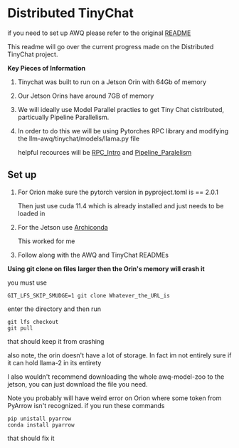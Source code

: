 # Distributed TinyChat

if you need to set up AWQ please refer to the original [README](https://github.com/HPCSGOlab/llm-awq/blob/Abrozows_Spring_2024/AWQ_README.md)

This readme will go over the current progress made on the Distributed TinyChat project. 

**Key Pieces of Information** 

1. Tinychat was built to run on a Jetson Orin with 64Gb of memory

2. Our Jetson Orins have around 7GB of memory

3. We will ideally use Model Parallel practies to get Tiny Chat cistributed, particually Pipeline Parallelism.  

4. In order to do this we will be using Pytorches RPC library and modifying the llm-awq/tinychat/models/llama.py file

    helpful recources will be [RPC_Intro](https://pytorch.org/tutorials/intermediate/rpc_tutorial.html) and [Pipeline_Paralelism](https://pytorch.org/tutorials/intermediate/dist_pipeline_parallel_tutorial.html)

## Set up

1. For Orion make sure the pytorch version in pyproject.toml is == 2.0.1

    Then just use cuda 11.4 which is already installed and just needs to be loaded in
2. For the Jetson use [Archiconda](https://github.com/Archiconda/build-tools/releases)

    This worked for me
3. Follow along with the AWQ and TinyChat READMEs 

**Using git clone on files larger then the Orin's memory will crash it**

you must use 
```
GIT_LFS_SKIP_SMUDGE=1 git clone Whatever_the_URL_is
```
enter the directory and then run
```
git lfs checkout
git pull
```
that should keep it from crashing

also note, the orin doesn't have a lot of storage. In fact im not entirely sure if it can hold llama-2 in its entirety

I also wouldn't recommend downloading the whole awq-model-zoo to the jetson, you can just download the file you need.

Note you probably will have weird error on Orion where some token from PyArrow isn't recognized.
if you run these commands
```
pip unistall pyarrow
conda install pyarrow
```
that should fix it




